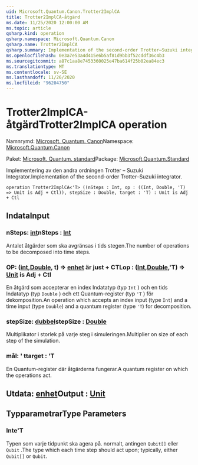 ```yaml
---
uid: Microsoft.Quantum.Canon.Trotter2ImplCA
title: Trotter2ImplCA-åtgärd
ms.date: 11/25/2020 12:00:00 AM
ms.topic: article
qsharp.kind: operation
qsharp.namespace: Microsoft.Quantum.Canon
qsharp.name: Trotter2ImplCA
qsharp.summary: Implementation of the second-order Trotter–Suzuki integrator.
ms.openlocfilehash: 0e3a7e53a4d415e6b5af81d9bb3f52cddf36c4b3
ms.sourcegitcommit: a87c1aa8e7453360025e47ba614f25b02ea84ec3
ms.translationtype: MT
ms.contentlocale: sv-SE
ms.lasthandoff: 11/26/2020
ms.locfileid: "96204750"
---
```

# <a name="trotter2implca-operation"></a><span data-ttu-id="dac51-102">Trotter2ImplCA-åtgärd</span><span class="sxs-lookup"><span data-stu-id="dac51-102">Trotter2ImplCA operation</span></span>

<span data-ttu-id="dac51-103">Namnrymd: [Microsoft. Quantum. Canon](xref:Microsoft.Quantum.Canon)</span><span class="sxs-lookup"><span data-stu-id="dac51-103">Namespace: [Microsoft.Quantum.Canon](xref:Microsoft.Quantum.Canon)</span></span>

<span data-ttu-id="dac51-104">Paket: [Microsoft. Quantum. standard](https://nuget.org/packages/Microsoft.Quantum.Standard)</span><span class="sxs-lookup"><span data-stu-id="dac51-104">Package: [Microsoft.Quantum.Standard](https://nuget.org/packages/Microsoft.Quantum.Standard)</span></span>


<span data-ttu-id="dac51-105">Implementering av den andra ordningen Trotter – Suzuki Integrator.</span><span class="sxs-lookup"><span data-stu-id="dac51-105">Implementation of the second-order Trotter–Suzuki integrator.</span></span>

```qsharp
operation Trotter2ImplCA<'T> ((nSteps : Int, op : ((Int, Double, 'T) => Unit is Adj + Ctl)), stepSize : Double, target : 'T) : Unit is Adj + Ctl
```


## <a name="input"></a><span data-ttu-id="dac51-106">Indata</span><span class="sxs-lookup"><span data-stu-id="dac51-106">Input</span></span>

### <a name="nsteps--int"></a><span data-ttu-id="dac51-107">nSteps: [int](xref:microsoft.quantum.lang-ref.int)</span><span class="sxs-lookup"><span data-stu-id="dac51-107">nSteps : [Int](xref:microsoft.quantum.lang-ref.int)</span></span>

<span data-ttu-id="dac51-108">Antalet åtgärder som ska avgränsas i tids stegen.</span><span class="sxs-lookup"><span data-stu-id="dac51-108">The number of operations to be decomposed into time steps.</span></span>


### <a name="op--intdoublet--unit--is-adj--ctl"></a><span data-ttu-id="dac51-109">OP: ([int](xref:microsoft.quantum.lang-ref.int),[Double](xref:microsoft.quantum.lang-ref.double), t) => [enhet](xref:microsoft.quantum.lang-ref.unit)  är just + CTL</span><span class="sxs-lookup"><span data-stu-id="dac51-109">op : ([Int](xref:microsoft.quantum.lang-ref.int),[Double](xref:microsoft.quantum.lang-ref.double),'T) => [Unit](xref:microsoft.quantum.lang-ref.unit)  is Adj + Ctl</span></span>

<span data-ttu-id="dac51-110">En åtgärd som accepterar en index Indatatyp (typ `Int` ) och en tids Indatatyp (typ `Double` ) och ett Quantum-register (typ `'T` ) för dekomposition.</span><span class="sxs-lookup"><span data-stu-id="dac51-110">An operation which accepts an index input (type `Int`) and a time input (type `Double`) and a quantum register (type `'T`) for decomposition.</span></span>


### <a name="stepsize--double"></a><span data-ttu-id="dac51-111">stepSize: [dubbel](xref:microsoft.quantum.lang-ref.double)</span><span class="sxs-lookup"><span data-stu-id="dac51-111">stepSize : [Double](xref:microsoft.quantum.lang-ref.double)</span></span>

<span data-ttu-id="dac51-112">Multiplikator i storlek på varje steg i simuleringen.</span><span class="sxs-lookup"><span data-stu-id="dac51-112">Multiplier on size of each step of the simulation.</span></span>


### <a name="target--t"></a><span data-ttu-id="dac51-113">mål: ' t</span><span class="sxs-lookup"><span data-stu-id="dac51-113">target : 'T</span></span>

<span data-ttu-id="dac51-114">En Quantum-register där åtgärderna fungerar.</span><span class="sxs-lookup"><span data-stu-id="dac51-114">A quantum register on which the operations act.</span></span>



## <a name="output--unit"></a><span data-ttu-id="dac51-115">Utdata: [enhet](xref:microsoft.quantum.lang-ref.unit)</span><span class="sxs-lookup"><span data-stu-id="dac51-115">Output : [Unit](xref:microsoft.quantum.lang-ref.unit)</span></span>



## <a name="type-parameters"></a><span data-ttu-id="dac51-116">Typparametrar</span><span class="sxs-lookup"><span data-stu-id="dac51-116">Type Parameters</span></span>

### <a name="t"></a><span data-ttu-id="dac51-117">Inte</span><span class="sxs-lookup"><span data-stu-id="dac51-117">'T</span></span>

<span data-ttu-id="dac51-118">Typen som varje tidpunkt ska agera på. normalt, antingen `Qubit[]` eller `Qubit` .</span><span class="sxs-lookup"><span data-stu-id="dac51-118">The type which each time step should act upon; typically, either `Qubit[]` or `Qubit`.</span></span>